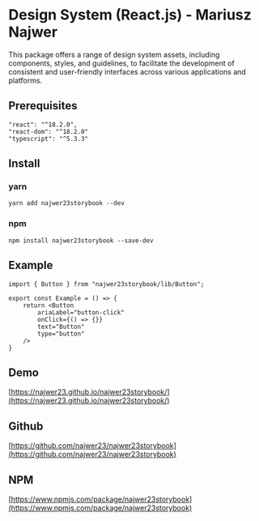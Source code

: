 
# Design System (React.js) - Mariusz Najwer

This package offers a range of design system assets, including components, styles, and guidelines, to facilitate the development of consistent and user-friendly interfaces across various applications and platforms.

## Prerequisites
```
"react": "^18.2.0",
"react-dom": "^18.2.0"
"typescript": "^5.3.3"
```

## Install

### yarn
```
yarn add najwer23storybook --dev
```

### npm
```
npm install najwer23storybook --save-dev
```

## Example
```
import { Button } from "najwer23storybook/lib/Button";

export const Example = () => {
	return <Button
		ariaLabel="button-click"
		onClick={() => {}}
		text="Button"
		type="button"
	/>
}
```

## Demo
[https://najwer23.github.io/najwer23storybook/](https://najwer23.github.io/najwer23storybook/)

## Github
[https://github.com/najwer23/najwer23storybook](https://github.com/najwer23/najwer23storybook)

## NPM
[https://www.npmjs.com/package/najwer23storybook](https://www.npmjs.com/package/najwer23storybook)
